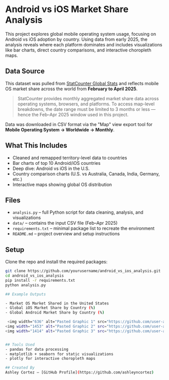 # Android vs iOS Market Share Analysis

This project explores global mobile operating system usage, focusing on Android vs iOS adoption by country. Using data from early 2025, the analysis reveals where each platform dominates and includes visualizations like bar charts, direct country comparisons, and interactive choropleth maps.

## Data Source

This dataset was pulled from [StatCounter Global Stats](https://gs.statcounter.com/) and reflects mobile OS market share across the world from **February to April 2025**.

> StatCounter provides monthly aggregated market share data across operating systems, browsers, and platforms. To access map-level breakdowns, the date range must be limited to 3 months or less — hence the Feb–Apr 2025 window used in this project.

Data was downloaded in CSV format via the "Map" view export tool for **Mobile Operating System → Worldwide → Monthly**.

## What This Includes

-  Cleaned and remapped territory-level data to countries
-  Bar charts of top 10 Android/iOS countries
-  Deep dive: Android vs iOS in the U.S.
-  Country comparison charts (U.S. vs Australia, Canada, India, Germany, etc.)
-  Interactive maps showing global OS distribution

##  Files

- `analysis.py` – full Python script for data cleaning, analysis, and visualizations
- `data/` – contains the input CSV file (Feb–Apr 2025)
- `requirements.txt` – minimal package list to recreate the environment
- `README.md` – project overview and setup instructions

## Setup

Clone the repo and install the required packages:

```bash
git clone https://github.com/yourusername/android_vs_ios_analysis.git
cd android_vs_ios_analysis
pip install -r requirements.txt
python analysis.py

## Example Outputs

- Market OS Market Shared in the United States
- Global iOS Market Share by Country (%)
- Global Android Market Share by Country (%)

￼<img width="636" alt="Pasted Graphic 1" src="https://github.com/user-attachments/assets/f06d253b-ccf1-40f4-afff-e194e26b87ed" />
<img width="1453" alt="Pasted Graphic 2" src="https://github.com/user-attachments/assets/4f1362bf-fc88-44ec-8fed-6d8625b41c11" />
<img width="1414" alt="Pasted Graphic 3" src="https://github.com/user-attachments/assets/b91cb134-f276-42b6-a958-6ba65d6f3b10" />


## Tools Used
- pandas for data processing
- matplotlib + seaborn for static visualizations
- plotly for interactive choropleth maps

## Created By
Ashley Cortez — [GitHub Profile](https://github.com/ashleyncortez)

